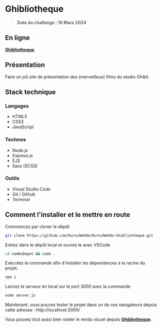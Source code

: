 # Ghibliotheque

> <strong>Date du challenge : 10 Mars 2024</strong>

## En ligne

<a href="https://kuroinekoo.github.io/KuroiNekOo-Ghibliotheque/"><strong>Ghibliotheque</strong></a>

## Présentation

Faire un joli site de présentation des (merveilleux) films du studio Ghibli.

## Stack technique

### Langages

- HTML5
- CSS3
- JavaScript

### Technos

- Node.js
- Express.js
- EJS
- Sass (SCSS)

### Outils

- Visual Studio Code
- Git / Github
- Terminal

## Comment l'installer et le mettre en route

Commencez par cloner le dépôt

```bash
git clone https://github.com/KuroiNekOo/KuroiNekOo-Ghibliotheque.git
```

Entrez dans le dépôt local et ouvrez le avec VSCode

```bash
cd nomDuDepot && code .
```

Exécutez le commande afin d'installer les dépendances à la racine du projet.

```bash
npm i
```

Lancez le serveur en local sur le port 3000 avec la commande.

```bash
node server.js
```

Maintenant, vous pouvez tester le projet dans un de vos navigateurs depuis cette adresse : http://localhost:3000/

Vous pouvez tout aussi bien visiter le rendu visuel depuis <a href="https://kuroinekoo.github.io/KuroiNekOo-Ghibliotheque/"><strong>Ghibliotheque</strong></a>.
